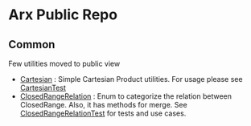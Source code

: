 # Arx Public Repo

## Common

Few utilities moved to public view

* [Cartesian](src/main/kotlin/com/arxict/common/Cartesian.kt) : Simple Cartesian Product utilities. For usage please
  see [CartesianTest](src/test/kotlin/com/arxict/common/CartesianTest.kt)
* [ClosedRangeRelation](src/main/kotlin/com/arxict/common/ClosedRangeRelation.kt) : Enum to categorize the relation
  between ClosedRange. Also, it has methods for merge.
  See [ClosedRangeRelationTest](src/test/kotlin/com/arxict/common/ClosedRangeRelationTest.kt) for tests and use cases.
